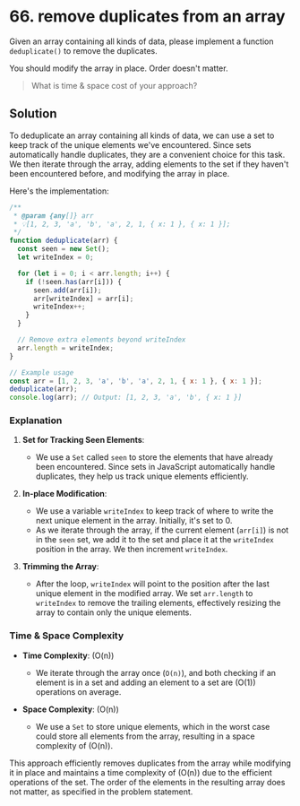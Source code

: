 # 66. remove duplicates from an array

Given an array containing all kinds of data, please implement a function `deduplicate()` to remove the duplicates.

You should modify the array in place. Order doesn't matter.

> What is time & space cost of your approach?

## Solution

To deduplicate an array containing all kinds of data, we can use a set to keep track of the unique elements we've encountered. Since sets automatically handle duplicates, they are a convenient choice for this task. We then iterate through the array, adding elements to the set if they haven't been encountered before, and modifying the array in place.

Here's the implementation:

```javascript
/**
 * @param {any[]} arr
 * 💡[1, 2, 3, 'a', 'b', 'a', 2, 1, { x: 1 }, { x: 1 }];
 */
function deduplicate(arr) {
  const seen = new Set();
  let writeIndex = 0;

  for (let i = 0; i < arr.length; i++) {
    if (!seen.has(arr[i])) {
      seen.add(arr[i]);
      arr[writeIndex] = arr[i];
      writeIndex++;
    }
  }

  // Remove extra elements beyond writeIndex
  arr.length = writeIndex;
}

// Example usage
const arr = [1, 2, 3, 'a', 'b', 'a', 2, 1, { x: 1 }, { x: 1 }];
deduplicate(arr);
console.log(arr); // Output: [1, 2, 3, 'a', 'b', { x: 1 }]
```

### Explanation

1. **Set for Tracking Seen Elements**:
   - We use a `Set` called `seen` to store the elements that have already been encountered. Since sets in JavaScript automatically handle duplicates, they help us track unique elements efficiently.

2. **In-place Modification**:
   - We use a variable `writeIndex` to keep track of where to write the next unique element in the array. Initially, it's set to 0.
   - As we iterate through the array, if the current element (`arr[i]`) is not in the `seen` set, we add it to the set and place it at the `writeIndex` position in the array. We then increment `writeIndex`.

3. **Trimming the Array**:
   - After the loop, `writeIndex` will point to the position after the last unique element in the modified array. We set `arr.length` to `writeIndex` to remove the trailing elements, effectively resizing the array to contain only the unique elements.

### Time & Space Complexity

- **Time Complexity**: \(O(n)\)
  - We iterate through the array once (`O(n)`), and both checking if an element is in a set and adding an element to a set are \(O(1)\) operations on average.

- **Space Complexity**: \(O(n)\)
  - We use a `Set` to store unique elements, which in the worst case could store all elements from the array, resulting in a space complexity of \(O(n)\).

This approach efficiently removes duplicates from the array while modifying it in place and maintains a time complexity of \(O(n)\) due to the efficient operations of the set. The order of the elements in the resulting array does not matter, as specified in the problem statement.

